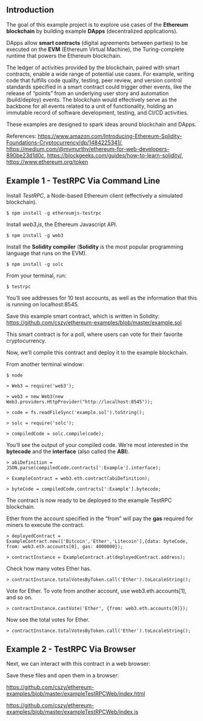 ## Introduction
 
The goal of this example project is to explore use cases of the **Ethereum blockchain** by building example **DApps** (decentralized applications).
 
DApps allow **smart contracts** (digital agreements between parties) to be executed on the **EVM** (Ethereum Virtual Machine), the Turing-complete runtime that powers the Ethereum blockchain.
 
The ledger of activities provided by the blockchain, paired with smart contracts, enable a wide range of potential use cases. For example, writing code that fulfills code quality, testing, peer review, and version control standards specified in a smart contract could trigger other events, like the release of “points” from an underlying user story and automation (build/deploy) events. The blockchain would effectively serve as the backbone for all events related to a unit of functionality, holding an immutable record of software development, testing, and CI/CD activities.
 
These examples are designed to spark ideas around blockchain and DApps.

References: https://www.amazon.com/Introducing-Ethereum-Solidity-Foundations-Cryptocurrency/dp/1484225341/, https://medium.com/@mvmurthy/ethereum-for-web-developers-890be23d1d0c, https://blockgeeks.com/guides/how-to-learn-solidity/, https://www.ethereum.org/token
 
## Example 1 - TestRPC Via Command Line
 
Install *TestRPC*, a Node-based Ethereum client (effectively a simulated blockchain).

`$ npm install -g ethereumjs-testrpc`
 
Install *web3.js*, the Ethereum Javascript API.

`$ npm install -g web3`
 
Install the **Solidity compiler** (**Solidity** is the most popular programming language that runs on the EVM).

`$ npm install -g solc`

From your terminal, run:
 
`$ testrpc`
 
You’ll see addresses for 10 test accounts, as well as the information that this is running on localhost:8545.
 
Save this example smart contract, which is written in Solidity: https://github.com/cszy/ethereum-examples/blob/master/example.sol

This smart contract is for a poll, where users can vote for their favorite cryptocurrency.
 
Now, we’ll compile this contract and deploy it to the example blockchain.

From another terminal window:
 
`$ node`
 
`> Web3 = require('web3');`
 
`> web3 = new Web3(new Web3.providers.HttpProvider("http://localhost:8545"));`
 
`> code = fs.readFileSync('example.sol').toString();`
 
`> solc = require('solc');`
 
`> compiledCode = solc.compile(code);`
 
You’ll see the output of your compiled code. We’re most interested in the **bytecode** and the **interface** (also called the **ABI**).

`> abiDefinition = JSON.parse(compiledCode.contracts[':Example'].interface);`
 
`> ExampleContract = web3.eth.contract(abiDefinition);`
 
`> byteCode = compiledCode.contracts[':Example'].bytecode;`
 
The contract is now ready to be deployed to the example TestRPC blockchain.
 
Ether from the account specified in the “from” will pay the **gas** required for miners to execute the contract.

`> deployedContract = ExampleContract.new(['Bitcoin','Ether','Litecoin'],{data: byteCode, from: web3.eth.accounts[0], gas: 4000000});`

`> contractInstance = ExampleContract.at(deployedContract.address);`
 
Check how many votes Ether has.

`> contractInstance.totalVotesByToken.call('Ether').toLocaleString();`
 
Vote for Ether. To vote from another account, use web3.eth.accounts[1], and so on.

`> contractInstance.castVote('Ether', {from: web3.eth.accounts[0]});`
 
Now see the total votes for Ether.

`> contractInstance.totalVotesByToken.call('Ether').toLocaleString();`
 
## Example 2 - TestRPC Via Browser

Next, we can interact with this contract in a web browser:

Save these files and open them in a browser:

https://github.com/cszy/ethereum-examples/blob/master/exampleTestRPCWeb/index.html

https://github.com/cszy/ethereum-examples/blob/master/exampleTestRPCWeb/index.js
